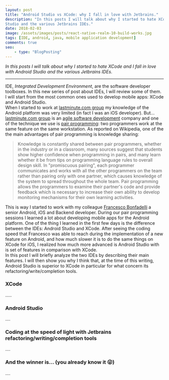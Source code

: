 ```yaml
---
layout: post
title: "Android Studio vs XCode: why I fall in love with Jetbrains."
description: "In this posts I will talk about why I started to hate XCode and I fall in love with Android 
Studio and the various Jetbrains IDEs."
date: 2018-02-03
image: /assets/images/posts/react-native-realm-10-build-works.jpg
tags: [IDE, android, java, mobile application development]
comments: true
seo:
    - type: "BlogPosting"
---
```


*In this posts I will talk about why I started to hate XCode and I fall in love with Android Studio and the 
various Jetbrains IDEs.*

---

IDE, *Integrated Development Environment*, are the software developer toolboxes. In this new series of post 
about IDEs, I will review some of them. I will start from the most common ones used to develop mobile apps: XCode and
 Android Studio.  
When I started to work at [lastminute.com group](http://www.lastminutegroup.com "lastminute.com group") my knowledge 
of the Android platform was very limited (in fact I was an iOS developer). But... [lastminute.com group](http://www.lastminutegroup.com "lastminute.com group") 
is an [agile software development](https://en.wikipedia.org/wiki/Agile_software_development "agile software development") company 
and one of the technique we use is [pair programming](https://en.wikipedia.org/wiki/Pair_programming "pair 
programming"): two programmers work at the same feature on the same workstation. As reported on Wikipedia, one of the
 the main advantages of pair programming is knowledge sharing:
 
 >Knowledge is constantly shared between pair programmers, whether in the industry or in a classroom, many sources 
 suggest that students show higher confidence when programming in pairs, and many learn whether it be from tips on 
 programming language rules to overall design skill. In "promiscuous pairing", each programmer communicates and 
 works with all the other programmers on the team rather than pairing only with one partner, which causes knowledge 
 of the system to spread throughout the whole team. Pair programming allows the programmers to examine their 
 partner's code and provide feedback which is necessary to increase their own ability to develop monitoring 
 mechanisms for their own learning activities.

This is way I started to work with my colleague [Francesco Bonfadelli](https://www.linkedin.com/in/fbonfadelli/ 
"Francesco Bonfadelli") a senior Android, iOS and Backend developer. During our pair programming sessions I learned a 
lot about developing mobile apps for the Android platform. One of the thing I learned in the first few days is the 
difference between the IDEs: Android Studio and XCode. After seeing the coding speed that Francesco was able to reach 
during the implementation of a new feature on Android, and how much slower it is to do the same things on XCode for 
iOS, I realized how much more advanced is Android Studio with is set of features in comparison with XCode.  
In this post I will briefly analyze the two IDEs by describing their main features. I will then show you why I think 
that, at the time of this writing, Android Studio is superior to XCode in particular for what concern its 
refactoring/write/completion tools.


### XCode

.....


### Android Studio


....


### Coding at the speed of light with Jetbrains refactoring/writing/completion tools

....


### And the winner is... (you already know it :stuck_out_tongue_winking_eye:)

....

       

      


